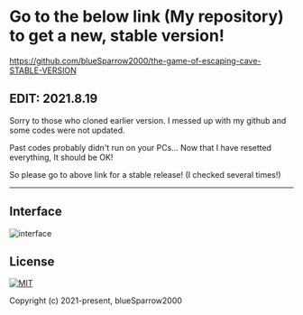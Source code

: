# Go to the below link (My repository) to get a new, stable version!
https://github.com/blueSparrow2000/the-game-of-escaping-cave-STABLE-VERSION


## EDIT: 2021.8.19
Sorry to those who cloned earlier version.
I messed up with my github and some codes were not updated.


Past codes probably didn't run on your PCs...
Now that I have resetted everything, It should be OK!


So please go to above link for a stable release! 
(I checked several times!)

_________________________________________________________________



## Interface
![interface](../master/images/interface.png)


## License
[![MIT](https://img.shields.io/cocoapods/l/AFNetworking.svg?style=style&label=License&maxAge=2592000)](../master/LICENSE)

Copyright (c) 2021-present, blueSparrow2000
